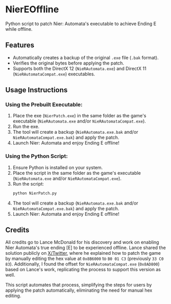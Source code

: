 # NierEOffline
Python script to patch Nier: Automata's executable to achieve Ending E while offline.

## **Features**
- Automatically creates a backup of the original `.exe` file (`.bak` format).
- Verifies the original bytes before applying the patch.
- Supports both the DirectX 12 (`NieRAutomata.exe`) and DirectX 11 (`NieRAutomataCompat.exe`) executables.

## **Usage Instructions**

### Using the Prebuilt Executable:
1. Place the exe (`NierPatch.exe`) in the same folder as the game's executable (`NieRAutomata.exe` and/or `NieRAutomataCompat.exe`).
2. Run the exe.
3. The tool will create a backup (`NieRAutomata.exe.bak` and/or `NieRAutomataCompat.exe.bak`) and apply the patch.
4. Launch Nier: Automata and enjoy Ending E offline!

### Using the Python Script:
1. Ensure Python is installed on your system.
2. Place the script in the same folder as the game's executable (`NieRAutomata.exe` and/or `NieRAutomataCompat.exe`).
3. Run the script:
   ```bash
   python NierPatch.py
   ```
4. The tool will create a backup (`NieRAutomata.exe.bak` and/or `NieRAutomataCompat.exe.bak`) and apply the patch.
5. Launch Nier: Automata and enjoy Ending E offline!

## Credits
All credits go to Lance McDonald for his discovery and work on enabling Nier Automata's true ending [E] to be experienced offline. Lance shared the solution publicly on [X/Twitter](https://x.com/manfightdragon/status/1700780120775291189), where he explained how to patch the game by manually editing the hex value at `0x8B6000` to `B0 01 C3` (previously `33 C0 83`).
Additionally, I found the offset for `NieRAutomataCompat.exe` (`0x8AD800`) based on Lance's work, replicating the process to support this version as well.

This script automates that process, simplifying the steps for users by applying the patch automatically, eliminating the need for manual hex editing.

